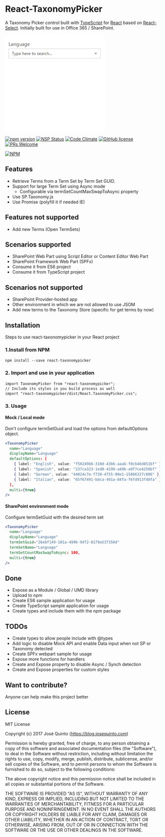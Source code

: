 # React-TaxonomyPicker
A Taxonomy Picker control built with [TypeScript](https://www.typescriptlang.org) for [React](https://facebook.github.io/react) based on [React-Select](https://github.com/JedWatson/react-select).
Initially built for use in Office 365 / SharePoint.

![React-Taxonomy-Picker-gif](./assets/react-taxonomy-picker.gif)

[![npm version](https://badge.fury.io/js/react-taxonomypicker.svg)](https://badge.fury.io/js/react-taxonomypicker)
[![NSP Status](https://nodesecurity.io/orgs/jquinto/projects/7dd23805-b74a-4409-9f6f-b9fd0c835cea/badge)](https://nodesecurity.io/orgs/jquinto/projects/7dd23805-b74a-4409-9f6f-b9fd0c835cea)
[![Code Climate](https://codeclimate.com/github/jquintozamora/react-taxonomypicker/badges/gpa.svg)](https://codeclimate.com/github/jquintozamora/react-taxonomypicker)
[![GitHub license](https://img.shields.io/badge/license-MIT-blue.svg)](https://raw.githubusercontent.com/jquintozamora/react-taxonomypicker/master/LICENSE)
[![PRs Welcome](https://img.shields.io/badge/PRs-welcome-brightgreen.svg)](Readme.md#want-to-contribute)

[![NPM](https://nodei.co/npm/react-taxonomypicker.png?downloads=true)](https://nodei.co/npm/react-taxonomypicker/)


## Features
- Retrieve Terms from a Term Set by Term Set GUID.
- Support for large Term Set using Async mode
  - Configurable via termSetCountMaxSwapToAsync property
- Use SP.Taxonomy.js
- Use Promise (polyfill it if needed IE)

## Features not supported
- Add new Terms (Open TermSets)


## Scenarios supported
- SharePoint Web Part using Script Editor or Content Editor Web Part
- SharePoint Framework Web Part (SPFx)
- Consume it from ES6 project
- Consume it from TypeScript project

## Scenarios not supported
- SharePoint Provider-hosted app
- Other environment in which we are not allowed to use JSOM
- Add new terms to the Taxonomy Store (specific for get terms by now)

## Installation
Steps to use react-taxonomypicker in your React project
### 1.Install from NPM
```
npm install --save react-taxonomypicker
```

### 2. Import and use in your application
```
import TaxonomyPicker from "react-taxonomypicker";
// Include its styles in you build process as well
import "react-taxonomypicker/dist/React.TaxonomyPicker.css";
```

### 3. Usage
#### Mock / Local mode
Don't configure termSetGuid and load the options from defaultOptions object.
```jsx
<TaxonomyPicker
  name="Language"
  displayName="Language"
  defaultOptions: [
    { label: "English", value: "f50249b6-310d-43b6-aaa6-f0cb46d851bf" },
    { label: "Spanish", value: "237ca323-1ed8-4199-a49b-a9f7ce4256bf" },
    { label: "German", value: "44024c7e-f738-4755-90e1-15866327c806" },
    { label: "Italian", value: "65f67491-bdca-491a-84fa-f6fd913f40fa" },
  ],
  multi={true}
/>
```

#### SharePoint environment mode
Configure termSetGuid with the desired term set
```jsx
<TaxonomyPicker
  name="Language"
  displayName="Language"
  termSetGuid="26ebf149-101a-4996-9df2-8179a537350d"
  termSetName="Language"
  termSetCountMaxSwapToAsync: 100,
  multi={true}
/>
```


## Done
- Expose as a Module / Global / UMD library
- Upload to npm
- Create ES6 sample application for usage
- Create TypeScript sample application for usage
- Create types and include them with the npm package

## TODOs
- Create types to allow people include with @types
- Add logic to disable Mock API and enable Data input when not SP or Taxonomy detected
- Create SPFx webpart sample for usage
- Expose more functions for handlers
- Create and Expose property to disable Async / Synch detection
- Create and Expose properties for custom styles


## Want to contribute?
Anyone can help make this project better


## License
MIT License

Copyright (c) 2017 José Quinto (https://blog.josequinto.com)

Permission is hereby granted, free of charge, to any person obtaining a copy
of this software and associated documentation files (the "Software"), to deal
in the Software without restriction, including without limitation the rights
to use, copy, modify, merge, publish, distribute, sublicense, and/or sell
copies of the Software, and to permit persons to whom the Software is
furnished to do so, subject to the following conditions:

The above copyright notice and this permission notice shall be included in all
copies or substantial portions of the Software.

THE SOFTWARE IS PROVIDED "AS IS", WITHOUT WARRANTY OF ANY KIND, EXPRESS OR
IMPLIED, INCLUDING BUT NOT LIMITED TO THE WARRANTIES OF MERCHANTABILITY,
FITNESS FOR A PARTICULAR PURPOSE AND NONINFRINGEMENT. IN NO EVENT SHALL THE
AUTHORS OR COPYRIGHT HOLDERS BE LIABLE FOR ANY CLAIM, DAMAGES OR OTHER
LIABILITY, WHETHER IN AN ACTION OF CONTRACT, TORT OR OTHERWISE, ARISING FROM,
OUT OF OR IN CONNECTION WITH THE SOFTWARE OR THE USE OR OTHER DEALINGS IN THE
SOFTWARE.
